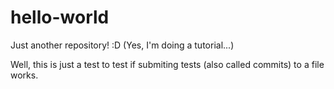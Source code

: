 # hello-world
Just another repository! :D (Yes, I'm doing a tutorial...)

Well, this is just a test to test if submiting tests (also called commits) to a file works.
